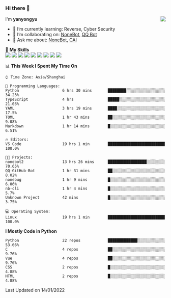 ### Hi there 👋

<a href="#">
  <img align="right" src="https://github-readme-stats.vercel.app/api?username=yanyongyu&count_private=true&show_icons=true&bg_color=15,f2f7fd,E0EAFC" />
</a>

I'm **yanyongyu**

- 🌱 I’m currently learning: Reverse, Cyber Security
- 👯 I’m collaborating on: [NoneBot](https://github.com/nonebot), [QQ Bot](https://github.com/Mrs4s/go-cqhttp)
- 💬 Ask me about: [NoneBot](https://github.com/nonebot), [CAI](https://github.com/cscs181/CAI)

🌟 **My Skills**  
![](https://img.shields.io/badge/-Python-3e74a2?style=flat-square&logo=Python&logoColor=fff)
![](https://img.shields.io/badge/-Node.js-339933?style=flat-square&logo=Node.js&logoColor=fff)
![](https://img.shields.io/badge/-Vue-4fc08d?style=flat-square&logo=Vue.js&logoColor=fff)
![](https://img.shields.io/badge/-React-2d98ce?style=flat-square&logo=React&logoColor=fff)
![](https://img.shields.io/badge/-Docker-2496ED?style=flat-square&logo=Docker&logoColor=fff)
![](https://img.shields.io/badge/-Linux-000000?style=flat-square&logo=Linux&logoColor=fff)
![](https://img.shields.io/badge/-MySQL-4479A1?style=flat-square&logo=MySQL&logoColor=fff)
![](https://img.shields.io/badge/-Redis-DC382D?style=flat-square&logo=Redis&logoColor=fff)
![](https://img.shields.io/badge/-MongoDB-47A248?style=flat-square&logo=MongoDB&logoColor=fff)

<!--START_SECTION:waka-->
📊 **This Week I Spent My Time On** 

```text
⌚︎ Time Zone: Asia/Shanghai

💬 Programming Languages: 
Python                   6 hrs 30 mins       ████████░░░░░░░░░░░░░░░░░   34.23% 
TypeScript               4 hrs               █████░░░░░░░░░░░░░░░░░░░░   21.03% 
YAML                     3 hrs 19 mins       ████░░░░░░░░░░░░░░░░░░░░░   17.5% 
TOML                     1 hr 43 mins        ██░░░░░░░░░░░░░░░░░░░░░░░   9.08% 
Markdown                 1 hr 14 mins        █░░░░░░░░░░░░░░░░░░░░░░░░   6.51%

🔥 Editors: 
VS Code                  19 hrs 1 min        █████████████████████████   100.0%

🐱‍💻 Projects: 
nonebot2                 13 hrs 26 mins      █████████████████░░░░░░░░   70.65% 
QQ-GitHub-Bot            1 hr 31 mins        ██░░░░░░░░░░░░░░░░░░░░░░░   8.02% 
nonebug                  1 hr 9 mins         █░░░░░░░░░░░░░░░░░░░░░░░░   6.06% 
nb-cli                   1 hr 4 mins         █░░░░░░░░░░░░░░░░░░░░░░░░   5.7% 
Unknown Project          42 mins             █░░░░░░░░░░░░░░░░░░░░░░░░   3.75%

💻 Operating System: 
Linux                    19 hrs 1 min        █████████████████████████   100.0%

```

**I Mostly Code in Python** 

```text
Python                   22 repos            █████████████░░░░░░░░░░░░   53.66% 
C                        4 repos             ██░░░░░░░░░░░░░░░░░░░░░░░   9.76% 
Vue                      4 repos             ██░░░░░░░░░░░░░░░░░░░░░░░   9.76% 
CSS                      2 repos             █░░░░░░░░░░░░░░░░░░░░░░░░   4.88% 
HTML                     2 repos             █░░░░░░░░░░░░░░░░░░░░░░░░   4.88%

```



 Last Updated on 14/01/2022
<!--END_SECTION:waka-->
